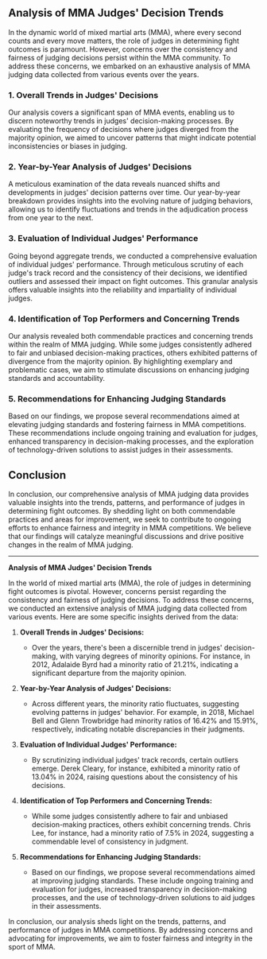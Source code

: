 ## Analysis of MMA Judges' Decision Trends

In the dynamic world of mixed martial arts (MMA), where every second counts and every move matters, the role of judges in determining fight outcomes is paramount. However, concerns over the consistency and fairness of judging decisions persist within the MMA community. To address these concerns, we embarked on an exhaustive analysis of MMA judging data collected from various events over the years.

### 1. Overall Trends in Judges' Decisions

Our analysis covers a significant span of MMA events, enabling us to discern noteworthy trends in judges' decision-making processes. By evaluating the frequency of decisions where judges diverged from the majority opinion, we aimed to uncover patterns that might indicate potential inconsistencies or biases in judging.

### 2. Year-by-Year Analysis of Judges' Decisions

A meticulous examination of the data reveals nuanced shifts and developments in judges' decision patterns over time. Our year-by-year breakdown provides insights into the evolving nature of judging behaviors, allowing us to identify fluctuations and trends in the adjudication process from one year to the next.

### 3. Evaluation of Individual Judges' Performance

Going beyond aggregate trends, we conducted a comprehensive evaluation of individual judges' performance. Through meticulous scrutiny of each judge's track record and the consistency of their decisions, we identified outliers and assessed their impact on fight outcomes. This granular analysis offers valuable insights into the reliability and impartiality of individual judges.

### 4. Identification of Top Performers and Concerning Trends

Our analysis revealed both commendable practices and concerning trends within the realm of MMA judging. While some judges consistently adhered to fair and unbiased decision-making practices, others exhibited patterns of divergence from the majority opinion. By highlighting exemplary and problematic cases, we aim to stimulate discussions on enhancing judging standards and accountability.

### 5. Recommendations for Enhancing Judging Standards

Based on our findings, we propose several recommendations aimed at elevating judging standards and fostering fairness in MMA competitions. These recommendations include ongoing training and evaluation for judges, enhanced transparency in decision-making processes, and the exploration of technology-driven solutions to assist judges in their assessments.

## Conclusion

In conclusion, our comprehensive analysis of MMA judging data provides valuable insights into the trends, patterns, and performance of judges in determining fight outcomes. By shedding light on both commendable practices and areas for improvement, we seek to contribute to ongoing efforts to enhance fairness and integrity in MMA competitions. We believe that our findings will catalyze meaningful discussions and drive positive changes in the realm of MMA judging.

---

**Analysis of MMA Judges' Decision Trends**

In the world of mixed martial arts (MMA), the role of judges in determining fight outcomes is pivotal. However, concerns persist regarding the consistency and fairness of judging decisions. To address these concerns, we conducted an extensive analysis of MMA judging data collected from various events. Here are some specific insights derived from the data:

1. **Overall Trends in Judges' Decisions:**
   - Over the years, there's been a discernible trend in judges' decision-making, with varying degrees of minority opinions. For instance, in 2012, Adalaide Byrd had a minority ratio of 21.21%, indicating a significant departure from the majority opinion.

2. **Year-by-Year Analysis of Judges' Decisions:**
   - Across different years, the minority ratio fluctuates, suggesting evolving patterns in judges' behavior. For example, in 2018, Michael Bell and Glenn Trowbridge had minority ratios of 16.42% and 15.91%, respectively, indicating notable discrepancies in their judgments.

3. **Evaluation of Individual Judges' Performance:**
   - By scrutinizing individual judges' track records, certain outliers emerge. Derek Cleary, for instance, exhibited a minority ratio of 13.04% in 2024, raising questions about the consistency of his decisions.

4. **Identification of Top Performers and Concerning Trends:**
   - While some judges consistently adhere to fair and unbiased decision-making practices, others exhibit concerning trends. Chris Lee, for instance, had a minority ratio of 7.5% in 2024, suggesting a commendable level of consistency in judgment.

5. **Recommendations for Enhancing Judging Standards:**
   - Based on our findings, we propose several recommendations aimed at improving judging standards. These include ongoing training and evaluation for judges, increased transparency in decision-making processes, and the use of technology-driven solutions to aid judges in their assessments.

In conclusion, our analysis sheds light on the trends, patterns, and performance of judges in MMA competitions. By addressing concerns and advocating for improvements, we aim to foster fairness and integrity in the sport of MMA.
